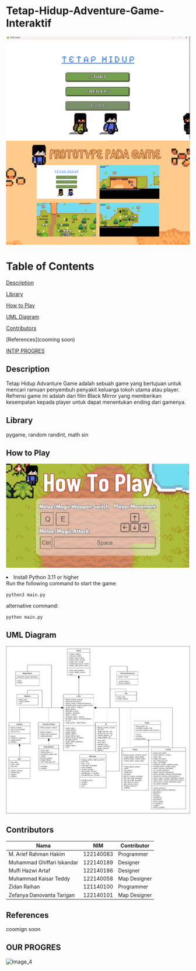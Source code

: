 # Tetap-Hidup-Adventure-Game-Interaktif
![Image_1](/Tetap%20Hidup.jpeg)
![Image_1](https://github.com/akuayip/Tetap-Hidup-Adventure-Game-Interaktif/blob/main/prototype.png)

# Table of Contents
[Description](#description)

[Library](#library)

[How to Play](#howtoplay)

[UML Diagram](#UMLDiagram)

[Contributors](#contributors)

[References](cooming soon)

[INTIP PROGRES](#ourprogres)

## Description
Tetap Hidup Advanture Game adalah sebuah game yang bertujuan untuk mencari ramuan penyembuh penyakit keluarga tokoh utama atau player. Refrensi game ini adalah dari film Black Mirror yang memberikan kesempatan kepada player untuk dapat menentukan ending dari gamenya.

## Library
pygame,
random randint,
math sin

## How to Play
![Image_2](https://github.com/akuayip/Tetap-Hidup-Adventure-Game-Interaktif/blob/main/htp.png)

<li> Install Python 3.11 or higher</li>
Run the following command to start the game:

```
python3 main.py
```
alternative command:

```
python main.py
```
## UML Diagram
![Image_3](https://github.com/akuayip/Tetap-Hidup-Adventure-Game-Interaktif/blob/main/UML_Diagram.png)


## Contributors

| Nama | NIM | Contributor |
| ---- | --- | --- |
| M. Arief Rahman Hakim | 122140083 | Programmer |
| Muhammad Ghiffari Iskandar | 122140189 | Designer |
| Mulfi Hazwi Artaf | 122140186 | Designer |
| Muhammad Kaisar Teddy | 122140058 | Map Designer |
| Zidan Raihan | 121140100 | Programmer | 
| Zefanya Danovanta Tarigan | 122140101 | Map Designer |


## References
coomign soon


## OUR PROGRES
![Image_4](https://www.notion.so/8803098e9d054a71bcb21d9f92df93c6?v=045fc9e8bd7648659568bf66cc923307)
